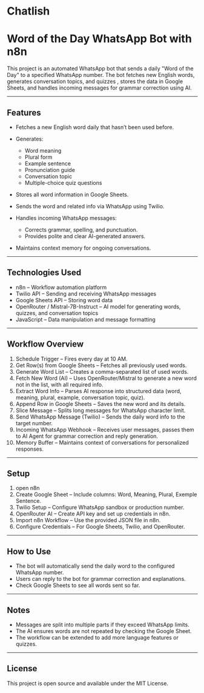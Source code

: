 # Chatlish 
# Word of the Day WhatsApp Bot with n8n

This project is an automated WhatsApp bot that sends a daily "Word of the Day" to a specified WhatsApp number. The bot fetches new English words, generates conversation topics, and quizzes , stores the data in Google Sheets, and handles incoming messages for grammar correction using AI.

---

## Features

* Fetches a new English word daily that hasn’t been used before.
* Generates:

  * Word meaning
  * Plural form
  * Example sentence
  * Pronunciation guide
  * Conversation topic
  * Multiple-choice quiz questions
* Stores all word information in Google Sheets.
* Sends the word and related info via WhatsApp using Twilio.
* Handles incoming WhatsApp messages:

  * Corrects grammar, spelling, and punctuation.
  * Provides polite and clear AI-generated answers.
* Maintains context memory for ongoing conversations.

---

## Technologies Used

* n8n – Workflow automation platform
* Twilio API – Sending and receiving WhatsApp messages
* Google Sheets API – Storing word data
* OpenRouter / Mistral-7B-Instruct – AI model for generating words, quizzes, and conversation topics
* JavaScript – Data manipulation and message formatting

---

## Workflow Overview

1. Schedule Trigger – Fires every day at 10 AM.
2. Get Row(s) from Google Sheets – Fetches all previously used words.
3. Generate Word List – Creates a comma-separated list of used words.
4. Fetch New Word (AI) – Uses OpenRouter/Mistral to generate a new word not in the list, with all required info.
5. Extract Word Info – Parses AI response into structured data (word, meaning, plural, example, conversation topic, quiz).
6. Append Row in Google Sheets – Saves the new word and its details.
7. Slice Message – Splits long messages for WhatsApp character limit.
8. Send WhatsApp Message (Twilio) – Sends the daily word info to the target number.
9. Incoming WhatsApp Webhook – Receives user messages, passes them to AI Agent for grammar correction and reply generation.
10. Memory Buffer – Maintains context of conversations for personalized responses.

---

## Setup

1. open n8n
2. Create Google Sheet – Include columns: Word, Meaning, Plural, Exemple Sentence.
3. Twilio Setup – Configure WhatsApp sandbox or production number.
4. OpenRouter AI – Create API key and set up credentials in n8n.
5. Import n8n Workflow – Use the provided JSON file in n8n.
6. Configure Credentials – For Google Sheets, Twilio, and OpenRouter.

---

## How to Use

* The bot will automatically send the daily word to the configured WhatsApp number.
* Users can reply to the bot for grammar correction and explanations.
* Check Google Sheets to see all words sent so far.

---

## Notes

* Messages are split into multiple parts if they exceed WhatsApp limits.
* The AI ensures words are not repeated by checking the Google Sheet.
* The workflow can be extended to add more language features or quizzes.

---

## License

This project is open source and available under the MIT License.
